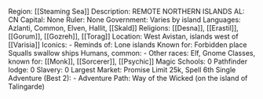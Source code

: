 Region: [[Steaming Sea]]
Description: REMOTE 
NORTHERN ISLANDS
AL: CN
Capital: None
Ruler: None
Government: Varies by island
Languages: Azlanti, Common, 
Elven, Hallit, [[Skald]]
Religions: [[Desna]], [[Erastil]], [[Gorum]], [[Gozreh]], [[Torag]]
Location: West Avistan, islands
west of [[Varisia]]
Iconics: -
Reminds of: Lone islands
Known for: Forbidden place
Squalls swallow ships
Humans, common: -
Other races: Elf, Gnome
Classes, known for: [[Monk]], [[Sorcerer]], [[Psychic]]
Magic Schools: 0
Pathfinder lodge: 0
Slavery: 0
Largest Market: Promise
Limit 25k, Spell 6th
Single Adventure (Best 2): -
Adventure Path: Way of the Wicked (on the island of Talingarde)
